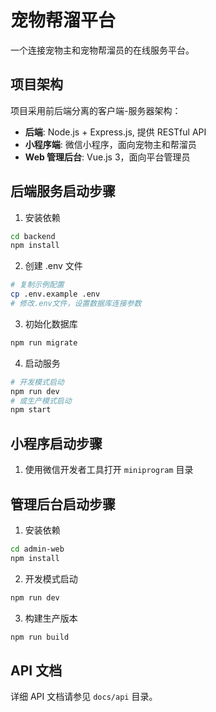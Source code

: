 # 宠物帮溜平台

一个连接宠物主和宠物帮溜员的在线服务平台。

## 项目架构

项目采用前后端分离的客户端-服务器架构：

- **后端**: Node.js + Express.js, 提供 RESTful API
- **小程序端**: 微信小程序，面向宠物主和帮溜员
- **Web 管理后台**: Vue.js 3，面向平台管理员

## 后端服务启动步骤

1. 安装依赖

```bash
cd backend
npm install
```

2. 创建 .env 文件

```bash
# 复制示例配置
cp .env.example .env
# 修改.env文件，设置数据库连接参数
```

3. 初始化数据库

```bash
npm run migrate
```

4. 启动服务

```bash
# 开发模式启动
npm run dev
# 或生产模式启动
npm start
```

## 小程序启动步骤

1. 使用微信开发者工具打开 `miniprogram` 目录

## 管理后台启动步骤

1. 安装依赖

```bash
cd admin-web
npm install
```

2. 开发模式启动

```bash
npm run dev
```

3. 构建生产版本

```bash
npm run build
```

## API 文档

详细 API 文档请参见 `docs/api` 目录。
